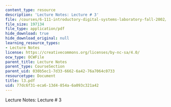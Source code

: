 ```yaml
---
content_type: resource
description: 'Lecture Notes: Lecture # 3'
file: /courses/6-111-introductory-digital-systems-laboratory-fall-2002/77dc6f31eca613d4854a6a093c321a42_l3.pdf
file_size: 197134
file_type: application/pdf
hide_download: true
hide_download_original: null
learning_resource_types:
- Lecture Notes
license: https://creativecommons.org/licenses/by-nc-sa/4.0/
ocw_type: OCWFile
parent_title: Lecture Notes
parent_type: CourseSection
parent_uid: 030b5ec1-7d33-6662-6a42-76a7064c0733
resourcetype: Document
title: l3.pdf
uid: 77dc6f31-eca6-13d4-854a-6a093c321a42
---
```

Lecture Notes: Lecture # 3